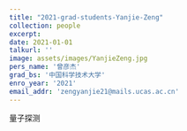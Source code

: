 ```yaml
---
title: "2021-grad-students-Yanjie-Zeng"
collection: people
excerpt: 
date: 2021-01-01
talkurl: ''
image: assets/images/YanjieZeng.jpg
pers_name: '曾彦杰'
grad_bs: '中国科学技术大学'
enro_year: '2021' 
email_addr: 'zengyanjie21@mails.ucas.ac.cn'
---
```



量子探测




